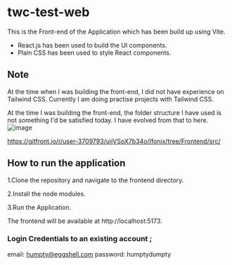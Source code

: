 # twc-test-web
This is the Front-end of the Application which has been build up using Vite.
 - React.js has been used to build the UI components.
 - Plain CSS has been used to style React components.
   
## Note
At the time when I was building the front-end, I did not have experience on Tailwind CSS. Currently I am doing practise projects with Tailwind CSS.

At the time I was building the front-end, the folder structure I have used is not something I'd be satisfied today. I have evolved from that to here. ![image](https://github.com/Eyshcharya/twc-test-web/assets/132150734/5b2541e4-81ec-4408-8a4d-a1df1fbdc1bf)

https://gitfront.io/r/user-3709793/uijVSoX7b34o/Ifonix/tree/Frontend/src/

## How to run the application
1.Clone the repository and navigate to the frontend directory.

2.Install the node modules.

3.Run the Application.

The frontend will be available at http://localhost:5173.

### Login Credentials to an existing account ;
email: humpty@eggshell.com
password: humptydumpty

